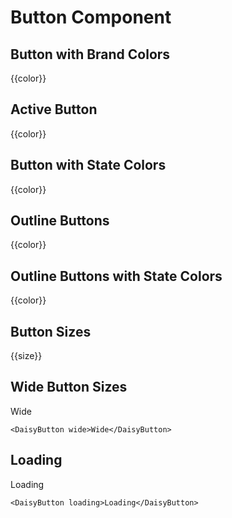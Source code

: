 <script setup lang="ts">
import {DaisyButton, DaisyTabs, DaisyTab} from 'daisy-vue'
import { colorsBrand, colorsState, sizes } from "daisy-vue/globals"
const btnColorsNoState = [...colorsBrand, 'glass', 'link'];

</script>

# Button Component

## Button with Brand Colors

<DaisyTabs>
    <DaisyTab name="Preview">
    <DaisyButton v-for="color in btnColorsNoState" :key="color" :color="color" class="m-1">{{color}}</DaisyButton>
    </DaisyTab>
<DaisyTab name="Code">

<template v-for="color in btnColorsNoState" :key="color">

```vue-vue
<DaisyButton color="{{color}}">{{color}}</DaisyButton>

```

</template>
</DaisyTab>
</DaisyTabs>

## Active Button

<DaisyTabs>
    <DaisyTab name="Preview">
    <DaisyButton v-for="color in btnColorsNoState" :key="color" :color="color" active class="m-1">{{color}}</DaisyButton>
    </DaisyTab>
<DaisyTab name="Code">

<template v-for="color in btnColorsNoState" :key="color">

```vue-vue
<DaisyButton color="{{color}}" active>{{color}}</DaisyButton>

```

</template>
</DaisyTab>
</DaisyTabs>

## Button with State Colors

<DaisyTabs>
    <DaisyTab name="Preview">
    <DaisyButton v-for="color in colorsState" :key="color" :color="color" class="m-1">{{color}}</DaisyButton>
    </DaisyTab>
<DaisyTab name="Code">

<template v-for="color in colorsState" :key="color">

```vue-vue
<DaisyButton color="{{color}}" active>{{color}}</DaisyButton>

```

</template>
</DaisyTab>
</DaisyTabs>

## Outline Buttons

<DaisyTabs>
    <DaisyTab name="Preview">
    <DaisyButton v-for="color in btnColorsNoState" :key="color" :color="color" outline class="m-1">{{color}}</DaisyButton>
    </DaisyTab>
<DaisyTab name="Code">

<template v-for="color in btnColorsNoState" :key="color">

```vue-vue
<DaisyButton color="{{color}}" outline>{{color}}</DaisyButton>

```

</template>
</DaisyTab>
</DaisyTabs>

## Outline Buttons with State Colors

<DaisyTabs>
    <DaisyTab name="Preview">
    <DaisyButton v-for="color in colorsState" :key="color" :color="color" outline class="m-1">{{color}}</DaisyButton>
    </DaisyTab>
<DaisyTab name="Code">

<template v-for="color in colorsState" :key="color">

```vue-vue
<DaisyButton color="{{color}}" outline>{{color}}</DaisyButton>

```

</template>
</DaisyTab>
</DaisyTabs>

## Button Sizes

<DaisyTabs>
    <DaisyTab name="Preview">
    <DaisyButton v-for="size in [...sizes].reverse()" :key="size" :size="size" class="m-1">{{size}}</DaisyButton>
    </DaisyTab>
<DaisyTab name="Code">

<template v-for="size in [...sizes].reverse()" :key="size">

```vue-vue
<DaisyButton size="{{size}}" outline>{{size}}</DaisyButton>

```

</template>
</DaisyTab>
</DaisyTabs>

## Wide Button Sizes

<DaisyTabs>
<DaisyTab name="Preview">
    <DaisyButton wide>Wide</DaisyButton>
</DaisyTab>
<DaisyTab name="Code">

```vue-vue
<DaisyButton wide>Wide</DaisyButton>
```

</DaisyTab>
</DaisyTabs>

## Loading

<DaisyTabs>
<DaisyTab name="Preview">
    <DaisyButton loading>Loading</DaisyButton>
</DaisyTab>
<DaisyTab name="Code">

```vue-vue
<DaisyButton loading>Loading</DaisyButton>
```

</DaisyTab>
</DaisyTabs>
